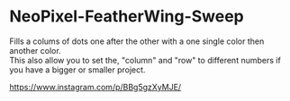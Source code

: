 # NeoPixel-FeatherWing-Sweep
Fills a colums of dots one after the other with a one single color then another color.
<br>
This also allow you to set the, "column" and "row" to different numbers if you have a bigger or smaller project.

https://www.instagram.com/p/BBg5gzXyMJE/
